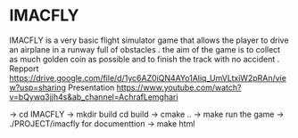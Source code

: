 # IMACFLY
IMACFLY is a very basic flight simulator game that allows the player to drive an airplane in a runway full of obstacles . the aim of the game is to collect as much golden coin as possible and to finish the track with no accident .
Repport https://drive.google.com/file/d/1yc6AZ0iQN4AYo1Aliq_UmVLtxiW2pRAn/view?usp=sharing
Presentation https://www.youtube.com/watch?v=bQywq3jjh4s&ab_channel=AchrafLemghari

-> cd IMACFLY
-> mkdir build cd build
-> cmake .. 
-> make
run the game -> ./PROJECT/imacfly
for documenttion -> make html
